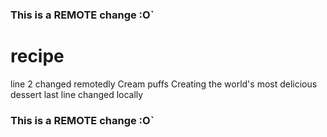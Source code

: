### This is a REMOTE change :O`
# recipe
line 2 changed remotedly
Cream puffs
Creating the world's most delicious dessert
last line changed locally 
### This is a REMOTE change :O`
